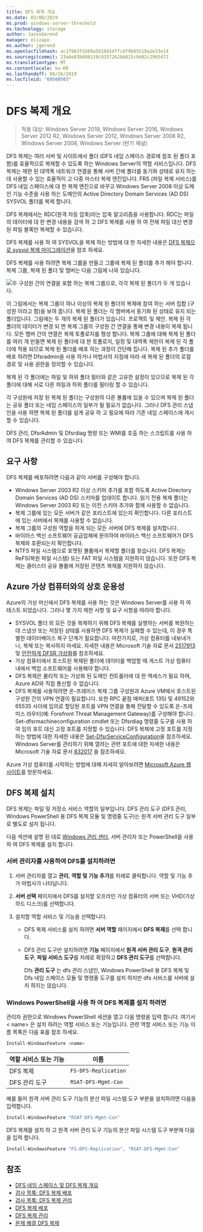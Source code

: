 ```yaml
---
title: DFS 복제 개요
ms.date: 03/08/2019
ms.prod: windows-server-threshold
ms.technology: storage
author: JasonGerend
manager: elizapo
ms.author: jgerend
ms.openlocfilehash: ac1f963fd369a5b18414ffcdf9b05519a2e33e14
ms.sourcegitcommit: 23a6e83b688119c9357262b6815c9402c2965472
ms.translationtype: MT
ms.contentlocale: ko-KR
ms.lasthandoff: 08/16/2019
ms.locfileid: "69560503"
---
```

# <a name="dfs-replication-overview"></a>DFS 복제 개요

> 적용 대상: Windows Server 2019, Windows Server 2016, Windows Server 2012 R2, Windows Server 2012, Windows Server 2008 R2, Windows Server 2008, Windows Server (반기 채널)

DFS 복제는 여러 서버 및 사이트에서 폴더 (DFS 네임 스페이스 경로에 참조 된 폴더 포함)를 효율적으로 복제할 수 있도록 하는 Windows Server의 역할 서비스입니다. DFS 복제는 제한 된 대역폭 네트워크 연결을 통해 서버 간에 폴더를 동기화 상태로 유지 하는 데 사용할 수 있는 효율적이 고 다중 마스터 복제 엔진입니다. FRS (파일 복제 서비스)를 DFS 네임 스페이스에 대 한 복제 엔진으로 바꾸고 Windows Server 2008 이상 도메인 기능 수준을 사용 하는 도메인의 Active Directory Domain Services (AD DS) SYSVOL 폴더를 복제 합니다.

DFS 복제에서는 RDC(원격 차등 압축)라는 압축 알고리즘을 사용합니다. RDC는 파일의 데이터에 대 한 변경 내용을 검색 하 고 DFS 복제를 사용 하 여 전체 파일 대신 변경 된 파일 블록만 복제할 수 있습니다.

DFS 복제를 사용 하 여 SYSVOL을 복제 하는 방법에 대 한 자세한 내용은 [DFS 복제으로 sysvol 복제 마이그레이션](migrate-sysvol-to-dfsr.md)을 참조 하세요.

DFS 복제를 사용 하려면 복제 그룹을 만들고 그룹에 복제 된 폴더를 추가 해야 합니다. 복제 그룹, 복제 된 폴더 및 멤버는 다음 그림에 나와 있습니다.

![두 구성원 간의 연결을 포함 하는 복제 그룹으로, 각각 복제 된 폴더가 두 개 있습니다.](media/dfsr-overview.gif)

이 그림에서는 복제 그룹이 하나 이상의 복제 된 폴더의 복제에 참여 하는 서버 집합 (구성원 이라고 함)을 보여 줍니다. 복제 된 폴더는 각 멤버에서 동기화 된 상태로 유지 되는 폴더입니다. 그림에는 두 개의 복제 된 폴더가 있습니다. 프로젝트 및 제안. 복제 된 각 폴더의 데이터가 변경 되 면 복제 그룹의 구성원 간 연결을 통해 변경 내용이 복제 됩니다. 모든 멤버 간의 연결은 복제 토폴로지를 형성 합니다.
복제 그룹에 대해 복제 된 폴더를 여러 개 만들면 복제 된 폴더에 대 한 토폴로지, 일정 및 대역폭 제한이 복제 된 각 폴더에 적용 되므로 복제 된 폴더를 배포 하는 과정이 간단해 집니다. 복제 된 추가 폴더를 배포 하려면 Dfsradmin을 사용 하거나 마법사의 지침에 따라 새 복제 된 폴더의 로컬 경로 및 사용 권한을 정의할 수 있습니다.

복제 된 각 폴더에는 파일 및 하위 폴더 필터와 같은 고유한 설정이 있으므로 복제 된 각 폴더에 대해 서로 다른 파일과 하위 폴더를 필터링 할 수 있습니다.

각 구성원에 저장 된 복제 된 폴더는 구성원의 다른 볼륨에 있을 수 있으며 복제 된 폴더는 공유 폴더 또는 네임 스페이스의 일부가 될 필요가 없습니다. 그러나 DFS 관리 스냅인을 사용 하면 복제 된 폴더를 쉽게 공유 하 고 필요에 따라 기존 네임 스페이스에 게시할 수 있습니다.

DFS 관리, DfsrAdmin 및 Dfsrdiag 명령 또는 WMI를 호출 하는 스크립트를 사용 하 여 DFS 복제를 관리할 수 있습니다.

## <a name="requirements"></a>요구 사항

DFS 복제를 배포하려면 다음과 같이 서버를 구성해야 합니다.

- Windows Server 2003 R2 이상 스키마 추가를 포함 하도록 Active Directory Domain Services (AD DS) 스키마를 업데이트 합니다. 읽기 전용 복제 폴더는 Windows Server 2003 R2 또는 이전 스키마 추가와 함께 사용할 수 없습니다.
- 복제 그룹에 있는 모든 서버가 같은 포리스트에 있는지 확인합니다. 다른 포리스트에 있는 서버에서 복제를 사용할 수 없습니다.
- 복제 그룹의 구성원 역할을 하게 되는 모든 서버에 DFS 복제를 설치합니다.
- 바이러스 백신 소프트웨어 공급업체에 문의하여 바이러스 백신 소프트웨어가 DFS 복제와 호환되는지 확인합니다.
- NTFS 파일 시스템으로 포맷된 볼륨에서 복제할 폴더를 찾습니다. DFS 복제는 ReFS(복원 파일 시스템) 또는 FAT 파일 시스템을 지원하지 않습니다. 또한 DFS 복제는 클러스터 공유 볼륨에 저장된 콘텐츠 복제를 지원하지 않습니다.

## <a name="interoperability-with-azure-virtual-machines"></a>Azure 가상 컴퓨터와의 상호 운용성

Azure의 가상 머신에서 DFS 복제를 사용 하는 것은 Windows Server를 사용 하 여 테스트 되었습니다. 그러나 몇 가지 제한 사항 및 요구 사항을 따라야 합니다.

- SYSVOL 폴더 외 모든 것을 복제하기 위해 DFS 복제를 실행하는 서버를 복원하는 데 스냅샷 또는 저장된 상태를 사용하면 DFS 복제가 실패할 수 있는데, 이 경우 특별한 데이터베이스 복구 단계가 필요합니다. 마찬가지로, 가상 컴퓨터를 내보내거나, 복제 또는 복사하지 마세요. 자세한 내용은 Microsoft 기술 자료 문서 [2517913](http://support.microsoft.com/kb/2517913) 및 [안전하게 DFSR 가상화](https://blogs.technet.microsoft.com/filecab/2013/04/05/safely-virtualizing-dfsr/)를 참조하세요.
- 가상 컴퓨터에서 호스트된 복제된 폴더에 데이터를 백업할 때 게스트 가상 컴퓨터 내에서 백업 소프트웨어를 사용해야 합니다.
- DFS 복제은 물리적 또는 가상화 된 도메인 컨트롤러에 대 한 액세스가 필요 하며, Azure AD와 직접 통신할 수 없습니다.
- DFS 복제를 사용하려면 온-프레미스 복제 그룹 구성원과 Azure VM에서 호스트된 구성원 간의 VPN 연결이 필요합니다. 또한 RPC 끝점 매퍼(포트 135) 및 49152와 65535 사이에 임의로 할당된 포트를 VPN 연결을 통해 전달할 수 있도록 온-프레미스 라우터(예: Forefront Threat Management Gateway)를 구성해야 합니다. Set-dfsrmachineconfiguration cmdlet 또는 Dfsrdiag 명령줄 도구를 사용 하 여 임의 포트 대신 고정 포트를 지정할 수 있습니다. DFS 복제에 고정 포트를 지정하는 방법에 대한 자세한 내용은 [Set-DfsrServiceConfiguration](https://docs.microsoft.com/powershell/module/dfsr/set-dfsrserviceconfiguration)을 참조하세요. Windows Server를 관리하기 위해 열려는 관련 포트에 대한 자세한 내용은 Microsoft 기술 자료 문서 [832017](http://support.microsoft.com/kb/832017) 을 참조하세요.

Azure 가상 컴퓨터를 시작하는 방법에 대해 자세히 알아보려면 [Microsoft Azure 웹 사이트](https://docs.microsoft.com/azure/virtual-machines/)를 방문하세요.

## <a name="installing-dfs-replication"></a>DFS 복제 설치

DFS 복제는 파일 및 저장소 서비스 역할의 일부입니다. DFS 관리 도구 (DFS 관리, Windows PowerShell 용 DFS 복제 모듈 및 명령줄 도구)는 원격 서버 관리 도구 일부로 별도로 설치 됩니다.

다음 섹션에 설명 된 대로 [Windows 관리 센터](../../manage/windows-admin-center/understand/windows-admin-center.md), 서버 관리자 또는 PowerShell을 사용 하 여 DFS 복제를 설치 합니다.

### <a name="to-install-dfs-by-using-server-manager"></a>서버 관리자를 사용하여 DFS를 설치하려면

1. 서버 관리자를 열고 **관리**, **역할 및 기능 추가**를 차례로 클릭합니다. 역할 및 기능 추가 마법사가 나타납니다.

2. **서버 선택** 페이지에서 DFS를 설치할 오프라인 가상 컴퓨터의 서버 또는 VHD(가상 하드 디스크)를 선택합니다.

3. 설치할 역할 서비스 및 기능을 선택합니다.

    - DFS 복제 서비스를 설치 하려면 **서버 역할** 페이지에서 **DFS 복제**를 선택 합니다.

    - DFS 관리 도구만 설치하려면 **기능** 페이지에서 **원격 서버 관리 도구**, **원격 관리 도구**, **파일 서비스 도구**를 차례로 확장하고 **DFS 관리 도구**를 선택합니다.

         Dfs **관리 도구** 는 dfs 관리 스냅인, Windows PowerShell 용 DFS 복제 및 Dfs 네임 스페이스 모듈 및 명령줄 도구를 설치 하지만 dfs 서비스를 서버에 설치 하지는 않습니다.

### <a name="to-install-dfs-replication-by-using-windows-powershell"></a>Windows PowerShell을 사용 하 여 DFS 복제를 설치 하려면

관리자 권한으로 Windows PowerShell 세션을 열고 다음 명령을 입력 합니다. 여기서 < name\> 은 설치 하려는 역할 서비스 또는 기능입니다. 관련 역할 서비스 또는 기능 이름 목록은 다음 표를 참조 하세요.

```PowerShell
Install-WindowsFeature <name>
```

|역할 서비스 또는 기능|이름|
|---|---|
|DFS 복제|`FS-DFS-Replication`|
|DFS 관리 도구|`RSAT-DFS-Mgmt-Con`|

예를 들어 원격 서버 관리 도구 기능의 분산 파일 시스템 도구 부분을 설치하려면 다음을 입력합니다.

```PowerShell
Install-WindowsFeature "RSAT-DFS-Mgmt-Con"
```

DFS 복제를 설치 하 고 원격 서버 관리 도구 기능의 분산 파일 시스템 도구 부분에 다음을 입력 합니다.

```PowerShell
Install-WindowsFeature "FS-DFS-Replication", "RSAT-DFS-Mgmt-Con"
```

## <a name="see-also"></a>참조

- [DFS 네임 스페이스 및 DFS 복제 개요](https://docs.microsoft.com/previous-versions/windows/it-pro/windows-server-2012-R2-and-2012/jj127250(v%3dws.11))
- [검사 목록: DFS 복제 배포](https://docs.microsoft.com/previous-versions/windows/it-pro/windows-server-2008-R2-and-2008/cc772201(v%3dws.11))
- [검사 목록: DFS 복제 관리](https://docs.microsoft.com/previous-versions/windows/it-pro/windows-server-2008-R2-and-2008/cc755035(v%3dws.11))
- [DFS 복제 배포](https://docs.microsoft.com/previous-versions/windows/it-pro/windows-server-2008-R2-and-2008/cc770925(v%3dws.11))
- [DFS 복제 관리](https://docs.microsoft.com/previous-versions/windows/it-pro/windows-server-2008-R2-and-2008/cc770925(v%3dws.11))
- [문제 해결 DFS 복제](https://docs.microsoft.com/previous-versions/windows/it-pro/windows-server-2008-R2-and-2008/cc732802(v%3dws.11))
